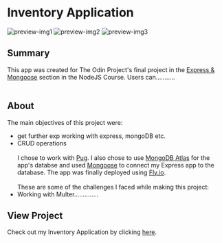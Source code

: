 # Inventory Application
![preview-img1](https://github.com/brajpatel/inventory-application/blob/main/public/images/preview-img1.png)
![preview-img2](https://github.com/brajpatel/inventory-application/blob/main/public/images/preview-img2.png)
![preview-img3](https://github.com/brajpatel/inventory-application/blob/main/public/images/preview-img3.png)
</br>
## Summary
This app was created for The Odin Project's final project in the [Express & Mongoose](https://www.theodinproject.com/paths/full-stack-javascript/courses/nodejs#express-mongoose) section in the NodeJS Course. Users can...........
</br></br>
## About
The main objectives of this project were:
- get further exp working with express, mongoDB etc.
- CRUD operations
</br></br>
I chose to work with [Pug](https://pugjs.org/api/getting-started.html). I also chose to use [MongoDB Atlas](https://www.mongodb.com/atlas/database) for the app's databse and used [Mongoose](https://mongoosejs.com/) to connect my Express app to the database. The app was finally deployed using [Fly.io](https://fly.io/).
<br/><br/>
These are some of the challenges I faced while making this project:
- Working with Multer..............
## View Project
Check out my Inventory Application by clicking [here](https://restless-fire-4347.fly.dev/).
